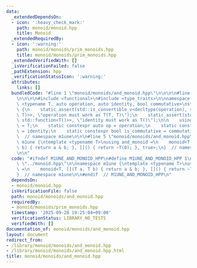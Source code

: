 ```yaml
---
data:
  _extendedDependsOn:
  - icon: ':heavy_check_mark:'
    path: monoid/monoid.hpp
    title: Monoid
  _extendedRequiredBy:
  - icon: ':warning:'
    path: monoid/monoids/prim_monoids.hpp
    title: monoid/monoids/prim_monoids.hpp
  _extendedVerifiedWith: []
  _isVerificationFailed: false
  _pathExtension: hpp
  _verificationStatusIcon: ':warning:'
  attributes:
    links: []
  bundledCode: "#line 1 \"monoid/monoids/and_monoid.hpp\"\n\n\n\n#line 1 \"monoid/monoid.hpp\"\
    \n\n\n\n#include <functional>\n#include <type_traits>\n\nnamespace m1une {\ntemplate\
    \ <typename T, auto operation, auto identity, bool commutative>\nstruct monoid\
    \ {\n    static_assert(std::is_convertible_v<decltype(operation), std::function<T(T,\
    \ T)>>, \"operation must work as T(T, T)\");\n    static_assert(std::is_convertible_v<decltype(identity),\
    \ std::function<T()>>, \"identity must work as T()\");\n\n    using value_type\
    \ = T;\n    static constexpr auto op = operation;\n    static constexpr auto id\
    \ = identity;\n    static constexpr bool is_commutative = commutative;\n};\n}\
    \  // namespace m1une\n\n\n#line 5 \"monoid/monoids/and_monoid.hpp\"\n\nnamespace\
    \ m1une {\ntemplate <typename T>\nusing and_monoid =\n    monoid<T, [](T a, T\
    \ b) { return a & b; }, []() { return ~T(0); }, true>;\n}  // namespace m1une\n\
    \n\n"
  code: "#ifndef M1UNE_AND_MONOID_HPP\n#define M1UNE_AND_MONOID_HPP 1\n\n#include\
    \ \"../monoid.hpp\"\n\nnamespace m1une {\ntemplate <typename T>\nusing and_monoid\
    \ =\n    monoid<T, [](T a, T b) { return a & b; }, []() { return ~T(0); }, true>;\n\
    }  // namespace m1une\n\n#endif  // M1UNE_AND_MONOID_HPP\n"
  dependsOn:
  - monoid/monoid.hpp
  isVerificationFile: false
  path: monoid/monoids/and_monoid.hpp
  requiredBy:
  - monoid/monoids/prim_monoids.hpp
  timestamp: '2025-09-28 19:25:04+09:00'
  verificationStatus: LIBRARY_NO_TESTS
  verifiedWith: []
documentation_of: monoid/monoids/and_monoid.hpp
layout: document
redirect_from:
- /library/monoid/monoids/and_monoid.hpp
- /library/monoid/monoids/and_monoid.hpp.html
title: monoid/monoids/and_monoid.hpp
---
```

